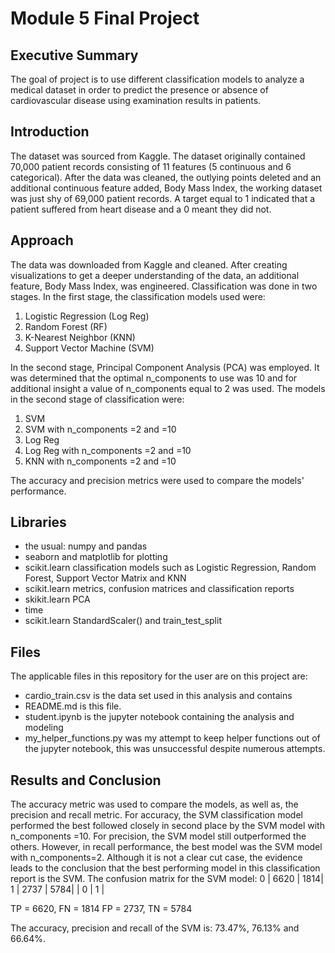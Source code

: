 
# Module 5 Final Project



## Executive Summary

The goal of project is to use different classification models to analyze a medical dataset in order to predict the presence or absence of cardiovascular disease using examination results in patients.


## Introduction

The dataset was sourced from Kaggle.  The dataset originally contained 70,000 patient records consisting of 11 features (5 continuous and 6 categorical).  After the data was cleaned, the outlying points deleted and an additional continuous feature added, Body Mass Index, the working dataset was just shy of 69,000 patient records. A target equal to 1 indicated that a patient suffered from heart disease and a 0 meant they did not.

## Approach

The data was downloaded from Kaggle and cleaned.  After creating visualizations to get a deeper understanding of the data, an additional feature, Body Mass Index, was engineered.  Classification was done in two stages. In the first stage, the classification models used were:
1. Logistic Regression (Log Reg)
2. Random Forest (RF)
3. K-Nearest Neighbor (KNN)
4. Support Vector Machine (SVM)

In the second stage, Principal Component Analysis (PCA) was employed.  It was determined that the optimal n_components to use was 10 and for additional insight a value of n_components equal to 2 was used.  The models in the second stage of classification were:
1. SVM 
2. SVM with n_components =2 and =10
3. Log Reg 
4. Log Reg with n_components =2 and =10
5. KNN with n_components =2 and =10

The accuracy and precision metrics were used to compare the models' performance.


## Libraries

- the usual: numpy and pandas
- seaborn and matplotlib for plotting
- scikit.learn classification models such as Logistic Regression, Random Forest, Support Vector Matrix and KNN
- scikit.learn metrics, confusion matrices and classification reports
- skikit.learn PCA 
- time
- scikit.learn StandardScaler() and train_test_split


## Files

The applicable files in this repository for the user are on this project are:

- cardio_train.csv is the data set used in this analysis and contains 
- README.md is this file.
- student.ipynb is the jupyter notebook containing the analysis and modeling
- my_helper_functions.py was my attempt to keep helper functions out of the jupyter notebook, this was unsuccessful despite numerous attempts.

## Results and Conclusion

The accuracy metric was used to compare the models, as well as, the precision and recall metric. For accuracy, the SVM classification model performed the best followed closely in second place by the SVM model with n_components =10. For precision, the SVM model still outperformed the others. However, in recall performance, the best model was the SVM model with n_components=2. Although it is not a clear cut case, the evidence leads to the conclusion that the best performing model in this classification report is the SVM. The confusion matrix for the SVM model:
0 | 6620 | 1814|
1 | 2737 | 5784|
  |  0   |  1  |
  
TP = 6620, FN = 1814
FP = 2737, TN = 5784

The accuracy, precision and recall of the SVM is: 73.47%, 76.13% and 66.64%.

